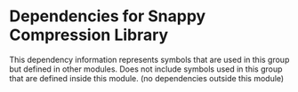 
# Dependencies for Snappy Compression Library
This dependency information represents symbols that are used in this group but defined in other modules.  Does not include symbols used in this group that are defined inside this module.
(no dependencies outside this module)
